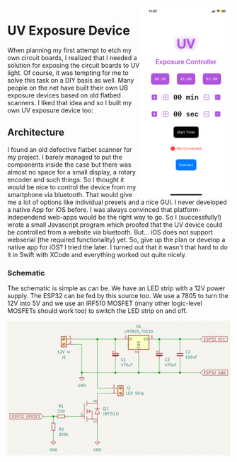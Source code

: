 <img src="IMG_7681_UV_Controllere.PNG" align="right" width="200" />

# UV Exposure Device

When planning my first attempt to etch my own circuit boards, I realized that I needed a solution for exposing the circuit boards to UV light. Of course, it was tempting for me to solve this task on a DIY basis as well. Many people on the net have built their own UB exposure devices based on old flatbed scanners. I liked that idea and so I built my own UV exposure device too:

## Architecture

I found an old defective flatbet scanner for my project. I barely managed to put the components inside the case but there was almost no space for a small display, a rotary encoder and such things. So I thought it would be nice to control the device from my smartphone via bluetooth. That would give me a lot of options like individual presets and a nice GUI. I never developed a native App for iOS before. I was always convinced that platform-independend web-apps would be the right way to go. So I (successfully!) wrote a small Javascript program which proofed that the UV device could be controlled from a website via bluetooth. But... iOS does not support webserial (the required functionality) yet. So, give up the plan or develop a native app for iOS? I tried the later. I turned out that it wasn't that hard to do it in Swift with XCode and everything worked out quite nicely.

### Schematic

The schematic is simple as can be. We have an LED strip with a 12V power supply. The ESP32 can be fed by this source too. We use a 7805 to turn the 12V into 5V and we use an IRF510 MOSFET (many other logic-level MOSFETs should work too) to switch the LED strip on and off. 

![schematic](schematic/schematic.png)





